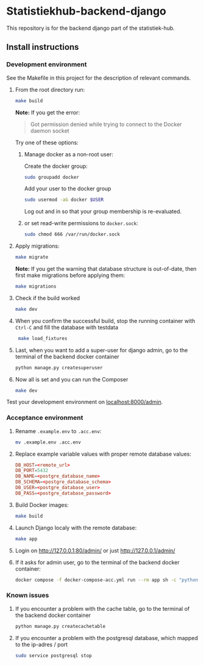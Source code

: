 # Statistiekhub-backend-django

This repository is for the backend django part of the statistiek-hub.

## Install instructions

### Development environment

See the Makefile in this project for the description of relevant commands.

1. From the root directory run:

   ```bash
   make build
   ```

   **Note:** If you get the error:
   > Got permission denied while trying to connect to the Docker daemon socket

   Try one of these options:

    1. Manage docker as a non-root user:

       Create the docker group:

        ```bash
        sudo groupadd docker
        ```

       Add your user to the docker group

        ```bash
        sudo usermod -aG docker $USER
        ```

       Log out and in so that your group membership is re-evaluated.

    2. or set read-write permissions to `docker.sock`:

        ```bash
        sudo chmod 666 /var/run/docker.sock
        ```

2. Apply migrations:

   ```bash
   make migrate
   ```

   **Note:** If you get the warning that database structure is out-of-date, then first make migrations before applying them:

   ```bash
   make migrations
   ```

3. Check if the build worked

   ```bash
   make dev
   ```

4. When you confirm the successful build, stop the running container with `Ctrl-C` and fill the database with testdata

   ```bash
    make load_fixtures 
   ```

5. Last, when you want to add a super-user for django admin, go to the terminal of the backend docker container

   ```bash
   python manage.py createsuperuser
   ```

6. Now all is set and you can run the Composer

   ```bash
   make dev
   ```

Test your development environment on [localhost:8000/admin](http://localhost:8000/admin).

### Acceptance environment

1. Rename `.example.env` to `.acc.env`:

   ```bash
   mv .example.env .acc.env
   ```

2. Replace example variable values with proper remote database values:

   ```conf
   DB_HOST=<remote_url>
   DB_PORT=5432
   DB_NAME=<postgre_database_name>
   DB_SCHEMA=<postgre_database_schema>
   DB_USER=<postgre_database_user>
   DB_PASS=<postgre_database_password>
   ```

3. Build Docker images:

   ```bash
   make build
   ```

4. Launch Django localy with the remote database:

   ```bash
   make app
   ```

5. Login on http://127.0.0.1:80/admin/ or just http://127.0.0.1/admin/

6. If it asks for admin user, go to the terminal of the backend docker container:

   ```bash
   docker compose -f docker-compose-acc.yml run --rm app sh -c "python manage.py createsuperuser"
   ```
   
### Known issues

1. If you encounter a problem with the cache table, go to the terminal of the backend docker container
   ```bash
   python manage.py createcachetable
   ```

2. If you encounter a problem with the postgresql database, which mapped to the ip-adres / port
   ```bash
   sudo service postgresql stop
   ```